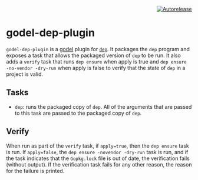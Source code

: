 <p align="right">
<a href="https://autorelease.general.dmz.palantir.tech/palantir/godel-dep-plugin"><img src="https://img.shields.io/badge/Perform%20an-Autorelease-success.svg" alt="Autorelease"></a>
</p>

godel-dep-plugin
================
`godel-dep-plugin` is a [godel](https://github.com/palantir/godel) plugin for [`dep`](https://github.com/golang/dep). It
packages the `dep` program and exposes a task that allows the packaged version of `dep` to be run. It also adds a
`verify` task that runs `dep ensure` when apply is true and `dep ensure -no-vendor -dry-run` when apply is false to
verify that the state of `dep` in a project is valid.

Tasks
-----
* `dep`: runs the packaged copy of `dep`. All of the arguments that are passed to this task are passed to the packaged
  copy of `dep`.

Verify
------
When run as part of the `verify` task, if `apply=true`, then the `dep ensure` task is run. If `apply=false`, the
`dep ensure -novendor -dry-run` task is run, and if the task indicates that the `Gopkg.lock` file is out of date, the
verification fails (without output). If the verification task fails for any other reason, the reason for the failure is
printed.
